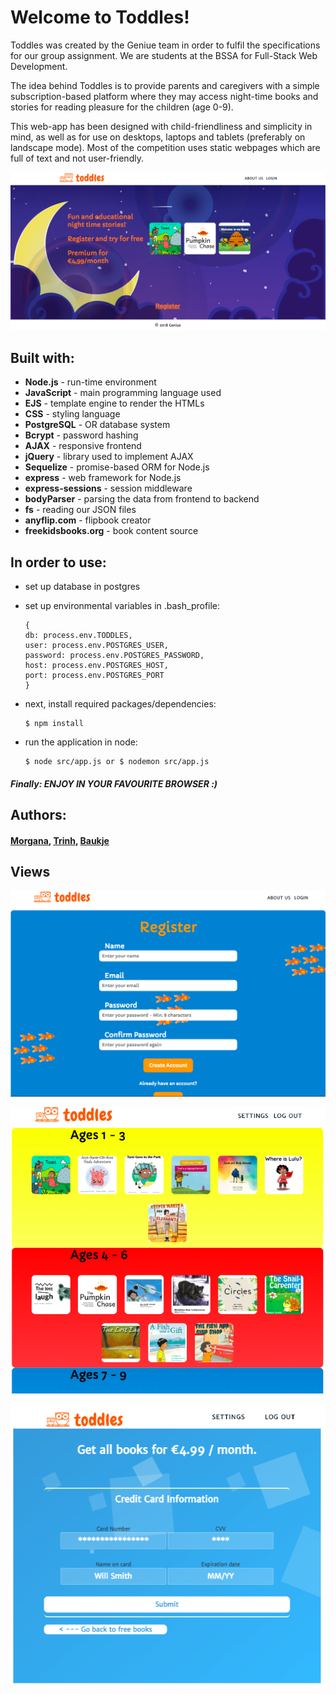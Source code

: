 # Welcome to Toddles! #
  Toddles was created by the Geniue team in order to fulfil the specifications for our group assignment.
  We are students at the BSSA for Full-Stack Web Development.

  The idea behind Toddles is to provide parents and caregivers with a simple subscription-based platform where they may access
  night-time books and stories for reading pleasure for the children (age 0-9).

  This web-app has been designed with child-friendliness and simplicity in mind, as well as for use on desktops, laptops and tablets
  (preferably on landscape mode). Most of the competition uses static webpages which are full of text and not user-friendly. 

![Homepage](/public/images/screenshot1.png)

## Built with: ##
* __Node.js__ - run-time environment
* __JavaScript__ - main programming language used
* __EJS__ - template engine to render the HTMLs
* __CSS__ - styling language
* __PostgreSQL__ - OR database system
* __Bcrypt__ - password hashing
* __AJAX__ - responsive frontend
* __jQuery__ - library used to implement AJAX
* __Sequelize__ - promise-based ORM for Node.js
* __express__ - web framework for Node.js
* __express-sessions__ - session middleware
* __bodyParser__ - parsing the data from frontend to backend
* __fs__ - reading our JSON files
* __anyflip.com__ - flipbook creator
* __freekidsbooks.org__ - book content source


## In order to use: ##
 * set up database in postgres

 * set up environmental variables in .bash_profile:
    ```
    {
    db: process.env.TODDLES,
    user: process.env.POSTGRES_USER,
    password: process.env.POSTGRES_PASSWORD,
    host: process.env.POSTGRES_HOST,
    port: process.env.POSTGRES_PORT
    }
    ```

 * next, install required packages/dependencies:
    ```
    $ npm install
     ```

 * run the application in node:
    ```
    $ node src/app.js or $ nodemon src/app.js
    ```

##### Finally: ENJOY IN YOUR FAVOURITE BROWSER :) #####


## Authors: ##
#### [Morgana](https://www.linkedin.com/in/morgana-f-sá-maia/), [Trinh](https://www.linkedin.com/in/tutrinhnguyenha/), [Baukje](https://www.linkedin.com/in/baukje-knol/) ####

## Views ##
![Register](/public/images/screenshot4.png)

![Books](/public/images/screenshot2.png)

![Subscription](/public/images/screenshot3.png)
